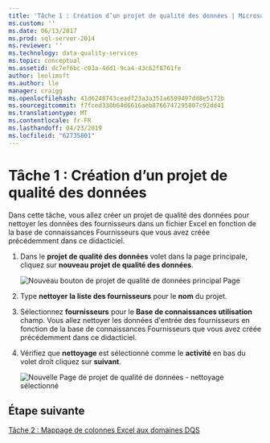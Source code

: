 ```yaml
---
title: 'Tâche 1 : Création d’un projet de qualité des données | Microsoft Docs'
ms.custom: ''
ms.date: 06/13/2017
ms.prod: sql-server-2014
ms.reviewer: ''
ms.technology: data-quality-services
ms.topic: conceptual
ms.assetid: dc7ef6bc-c03a-4dd1-9ca4-43c62f8761fe
author: leolimsft
ms.author: lle
manager: craigg
ms.openlocfilehash: 41d6248743ceadf23a3a351a6599497dd8e5172b
ms.sourcegitcommit: f7fced330b64d6616aeb8766747295807c92dd41
ms.translationtype: MT
ms.contentlocale: fr-FR
ms.lasthandoff: 04/23/2019
ms.locfileid: "62735801"
---
```

# <a name="task-1-creating-a-data-quality-project"></a>Tâche 1 : Création d’un projet de qualité des données
  Dans cette tâche, vous allez créer un projet de qualité des données pour nettoyer les données des fournisseurs dans un fichier Excel en fonction de la base de connaissances Fournisseurs que vous avez créée précédemment dans ce didacticiel.  
  
1.  Dans le **projet de qualité des données** volet dans la page principale, cliquez sur **nouveau projet de qualité des données**.  
  
     ![Nouveau bouton de projet de qualité de données principal Page](../../2014/tutorials/media/et-creatingadataqualityproject-01.jpg "nouveau bouton de projet de qualité de données principal Page")  
  
2.  Type **nettoyer la liste des fournisseurs** pour le **nom** du projet.  
  
3.  Sélectionnez **fournisseurs** pour le **Base de connaissances utilisation** champ. Vous allez nettoyer les données d'entrée des fournisseurs en fonction de la base de connaissances Fournisseurs que vous avez créée précédemment dans ce didacticiel.  
  
4.  Vérifiez que **nettoyage** est sélectionné comme le **activité** en bas du volet droit cliquez sur **suivant**.  
  
     ![Nouvelle Page de projet de qualité de données - nettoyage sélectionné](../../2014/tutorials/media/et-creatingadataqualityproject-02.jpg "nouvelle Page de projet de qualité de données - nettoyage sélectionné")  
  
## <a name="next-step"></a>Étape suivante  
 [Tâche 2 : Mappage de colonnes Excel aux domaines DQS](../../2014/tutorials/task-2-mapping-excel-columns-to-dqs-domains.md)  
  
  

